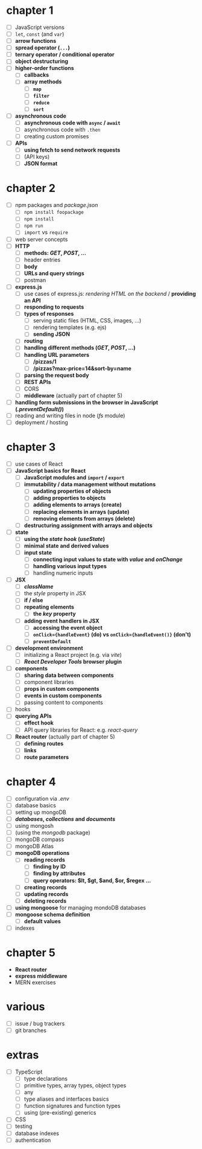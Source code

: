 # chapter 1

- [ ] JavaScript versions
- [ ] `let`, `const` (and `var`)
- [ ] **arrow functions**
- [ ] **spread operator (`...`)**
- [ ] **ternary operator / conditional operator**
- [ ] **object destructuring**
- [ ] **higher-order functions**
  - [ ] **callbacks**
  - [ ] **array methods**
    - [ ] **`map`**
    - [ ] **`filter`**
    - [ ] **`reduce`**
    - [ ] **`sort`**
- [ ] **asynchronous code**
  - [ ] **asynchronous code with `async` / `await`**
  - [ ] asynchronous code with `.then`
  - [ ] creating custom promises
- [ ] **APIs**
  - [ ] **using fetch to send network requests**
  - [ ] (API keys)
  - [ ] **JSON format**

# chapter 2

- [ ] npm packages and _package.json_
  - [ ] `npm install foopackage`
  - [ ] `npm install`
  - [ ] `npm run`
  - [ ] `import` vs `require`
- [ ] web server concepts
- [ ] **HTTP**
  - [ ] **methods: _GET_, _POST_, ...**
  - [ ] header entries
  - [ ] **body**
  - [ ] **URLs and query strings**
  - [ ] postman
- [ ] **express.js**
  - [ ] use cases of express.js: _rendering HTML on the backend_ / **providing an API**
  - [ ] **responding to requests**
  - [ ] **types of responses**
    - [ ] serving static files (HTML, CSS, images, ...)
    - [ ] rendering templates (e.g. ejs)
    - [ ] **sending JSON**
  - [ ] **routing**
  - [ ] **handling different methods (_GET_, _POST_, ...)**
  - [ ] **handling URL parameters**
    - [ ] **/pizzas/1**
    - [ ] **/pizzas?max-price=14&sort-by=name**
  - [ ] **parsing the request body**
  - [ ] **REST APIs**
  - [ ] CORS
  - [ ] **middleware** (actually part of chapter 5)
- [ ] **handling form submissions in the browser in JavaScript (_.preventDefault()_)**
- [ ] reading and writing files in node (_fs_ module)
- [ ] deployment / hosting

# chapter 3

- [ ] use cases of React
- [ ] **JavaScript basics for React**
  - [ ] **JavaScript modules and `import` / `export`**
  - [ ] **immutability / data management without mutations**
    - [ ] **updating properties of objects**
    - [ ] **adding properties to objects**
    - [ ] **adding elements to arrays (create)**
    - [ ] **replacing elements in arrays (update)**
    - [ ] **removing elements from arrays (delete)**
  - [ ] **destructuring assignment with arrays and objects**
- [ ] **state**
  - [ ] **using the _state hook_ (_useState_)**
  - [ ] **minimal state and derived values**
  - [ ] **input state**
    - [ ] **connecting input values to state with _value_ and _onChange_**
    - [ ] **handling various input types**
    - [ ] handling numeric inputs
- [ ] **JSX**
  - [ ] **_className_**
  - [ ] the _style_ property in JSX
  - [ ] **if / else**
  - [ ] **repeating elements**
    - [ ] **the _key_ property**
  - [ ] **adding event handlers in JSX**
    - [ ] **accessing the event object**
    - [ ] **`onClick={handleEvent}` (do) vs `onClick={handleEvent()}` (don't)**
    - [ ] **`preventDefault`**
- [ ] **development environment**
  - [ ] initializing a React project (e.g. via _vite_)
  - [ ] **_React Developer Tools_ browser plugin**
- [ ] **components**
  - [ ] **sharing data between components**
  - [ ] component libraries
  - [ ] **props in custom components**
  - [ ] **events in custom components**
  - [ ] passing content to components
- [ ] hooks
- [ ] **querying APIs**
  - [ ] **effect hook**
  - [ ] API query libraries for React: e.g. _react-query_
- [ ] **React router** (actually part of chapter 5)
  - [ ] **defining routes**
  - [ ] **links**
  - [ ] **route parameters**

# chapter 4

- [ ] configuration via _.env_
- [ ] database basics
- [ ] setting up mongoDB
- [ ] **_databases_, _collections_ and _documents_**
- [ ] using mongosh
- [ ] (using the _mongodb_ package)
- [ ] mongoDB compass
- [ ] mongoDB Atlas
- [ ] **mongoDB operations**
  - [ ] **reading records**
    - [ ] **finding by ID**
    - [ ] **finding by attributes**
    - [ ] **query operators: $lt, $gt, $and, $or, $regex ...**
  - [ ] **creating records**
  - [ ] **updating records**
  - [ ] **deleting records**
- [ ] **using mongoose** for managing mondoDB databases
- [ ] **mongoose schema definition**
  - [ ] **default values**
- [ ] indexes

# chapter 5

- **React router**
- **express middleware**
- MERN exercises

# various

- [ ] issue / bug trackers
- [ ] git branches

# extras

- [ ] TypeScript
  - [ ] type declarations
  - [ ] primitive types, array types, object types
  - [ ] any
  - [ ] type aliases and interfaces basics
  - [ ] function signatures and function types
  - [ ] using (pre-existing) generics
- [ ] CSS
- [ ] testing
- [ ] database indexes
- [ ] authentication
